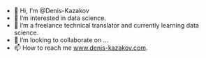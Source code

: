 - 👋 Hi, I’m @Denis-Kazakov
- 👀 I’m interested in data science.
- 🌱 I’m a freelance technical translator and currently learning data science.
- 💞️ I’m looking to collaborate on ...
- 📫 How to reach me www.denis-kazakov.com.

<!---
Denis-Kazakov/Denis-Kazakov is a ✨ special ✨ repository because its `README.md` (this file) appears on your GitHub profile.
You can click the Preview link to take a look at your changes.
--->

